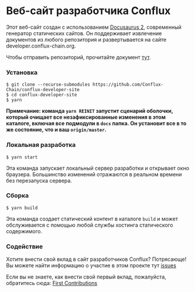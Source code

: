 # Веб-сайт разработчика Conflux

Этот веб-сайт создан с использованием [Docusaurus 2](https://v2.docusaurus.io/), современный
генератор статических сайтов. Он поддерживает извлечение документов из любого репозитория и
развертывается на сайте developer.conflux-chain.org.

Чтобы отправить репозиторий, прочитайте документ [тут](./docs/submit-a-repo.md).

### Установка 

```shell
$ git clone --recurse-submodules https://github.com/Conflux-Chain/conflux-developer-site
$ cd conflux-developer-site
$ yarn
```

**Примечание: команда `yarn REINIT` запустит сценарий оболочки, который очищает все
незафиксированные изменения в этом каталоге, включая все подмодули в `docs`
папка. Он установит все в то же состояние, что и ваш `origin/master`.** 

### Локальная разработка

```
$ yarn start
```

Эта команда запускает локальный сервер разработки и открывает окно браузера.
Большинство изменений отражаются в реальном времени без перезапуска сервера.

### Сборка

```
$ yarn build
```

Эта команда создает статический контент в каталоге `build` и может
обслуживается с помощью любой службы хостинга статического содержимого.

### Содействие

Хотите внести свой вклад в сайт разработчиков Conflux? Потрясающе! Вы можете найти информацию о
участие в этом проекте тут
[issues](https://github.com/Conflux-Chain/conflux-developer-site/issues)

Если вы не знаете, как внести свой первый вклад, пожалуйста, обратитесь сюда:
[First Contributions](https://github.com/firstcontributions/first-contributions) 

